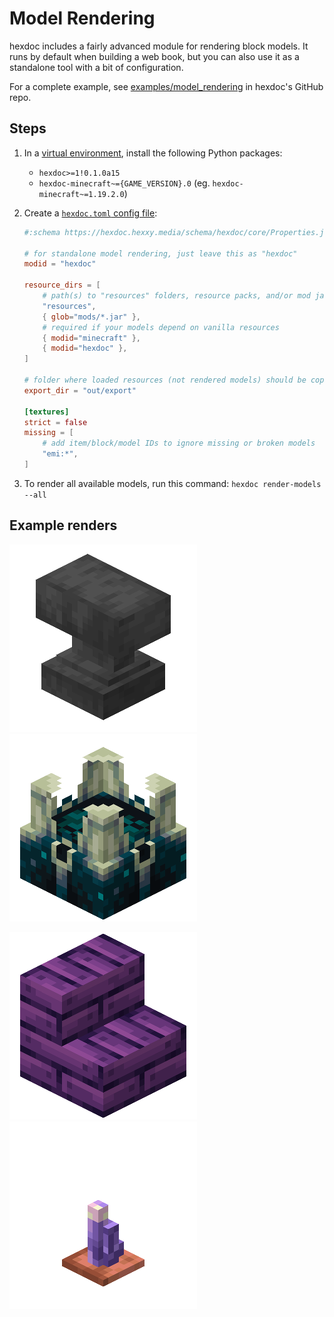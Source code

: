 # Model Rendering

hexdoc includes a fairly advanced module for rendering block models. It runs by default when building a web book, but you can also use it as a standalone tool with a bit of configuration.

For a complete example, see [examples/model_rendering](https://github.com/hexdoc-dev/hexdoc/tree/main/examples/model_rendering) in hexdoc's GitHub repo.

## Steps

1. In a [virtual environment](https://packaging.python.org/en/latest/guides/installing-using-pip-and-virtual-environments/#create-and-use-virtual-environments), install the following Python packages:
   * `hexdoc>=1!0.1.0a15`
   * `hexdoc-minecraft~={GAME_VERSION}.0` (eg. `hexdoc-minecraft~=1.19.2.0`)
2. Create a [`hexdoc.toml` config file](../../configuration):

    ```toml title="hexdoc.toml"
    #:schema https://hexdoc.hexxy.media/schema/hexdoc/core/Properties.json

    # for standalone model rendering, just leave this as "hexdoc"
    modid = "hexdoc"

    resource_dirs = [
        # path(s) to "resources" folders, resource packs, and/or mod jars where your models and textures are located
        "resources",
        { glob="mods/*.jar" },
        # required if your models depend on vanilla resources
        { modid="minecraft" },
        { modid="hexdoc" },
    ]

    # folder where loaded resources (not rendered models) should be copied to
    export_dir = "out/export"

    [textures]
    strict = false
    missing = [
        # add item/block/model IDs to ignore missing or broken models
        "emi:*",
    ]
    ```

3. To render all available models, run this command: `hexdoc render-models --all`

## Example renders

![Minecraft anvil](anvil.png)
![Minecraft sculk shrieker](sculk_shrieker.png)

![Hex Casting edified stairs](edified_stairs.png)
![Hex Casting amethyst sconce](amethyst_sconce.png)
